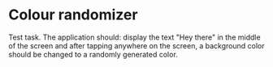 # Colour randomizer

Test task.
The application should: display the text "Hey there" in the middle of the screen and after tapping anywhere on the screen, a background color should be changed to a randomly generated color.
